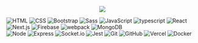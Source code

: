 
<p align="center">
   <img src="https://github.com/DoviMaj/dovimaj/blob/main/dMoVLfSvnTDo4KKaisVJiw3l7Kcl-wKoXDNo.gif" />
</p>
  
  ![HTML](https://img.shields.io/badge/-HTML-333333?style=flat&logo=HTML5)
  ![CSS](https://img.shields.io/badge/-CSS-333333?style=flat&logo=CSS3&logoColor=1572B6)
  ![Bootstrap](https://img.shields.io/badge/-Bootstrap-333333?style=flat&logo=bootstrap&logoColor=3333)
  ![Sass](https://img.shields.io/badge/-Sass-333333?style=flat&logo=Sass)
  ![JavaScript](https://img.shields.io/badge/-JavaScript-333333?style=flat&logo=javascript)
  ![typescript](https://img.shields.io/badge/-TypeScript-333333?style=flat&logo=typescript) 
  ![React](https://img.shields.io/badge/-React-333333?style=flat&logo=react)
  ![Next.js](https://img.shields.io/badge/-Next.js-333333?style=flat&logo=Next.js)
  ![Firebase](https://img.shields.io/badge/-Firebase-333333?style=flat&logo=Firebase)
  ![webpack](https://img.shields.io/badge/-Webpack-333333?style=flat&logo=webpack)
  ![MongoDB](https://img.shields.io/badge/-MongoDB-333333?style=flat&logo=MongoDB)  
  ![Node](https://img.shields.io/badge/-Node.js-333333?style=flat&logo=Node.js) 
  ![Express](https://img.shields.io/badge/-Express-333333?style=flat&logo=Express)
  ![Socket.io](https://img.shields.io/badge/-Socket.io-333333?style=flat&logo=Socket.io) 
  ![Jest](https://img.shields.io/badge/-Jest-333333?style=flat&logo=Jest)
  ![Git](https://img.shields.io/badge/-Git-333333?style=flat&logo=git)
  ![GitHub](https://img.shields.io/badge/-GitHub-333333?style=flat&logo=github) 
  ![Vercel](https://img.shields.io/badge/-Vercel-333333?style=flat&logo=vercel)
  ![Docker](https://img.shields.io/badge/-Docker-333333?style=flat&logo=Docker)
